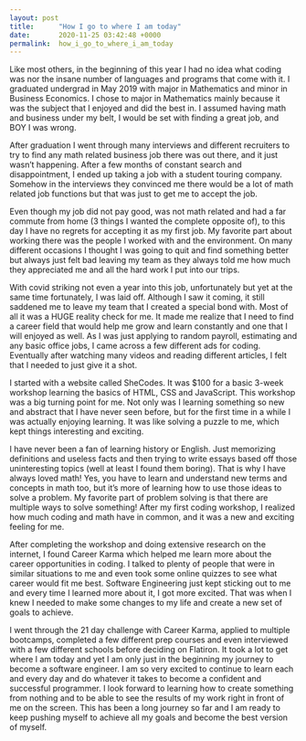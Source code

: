 ```yaml
---
layout: post
title:      "How I go to where I am today"
date:       2020-11-25 03:42:48 +0000
permalink:  how_i_go_to_where_i_am_today
---
```


Like most others, in the beginning of this year I had no idea what coding was nor the insane number of languages and programs that come with it. I graduated undergrad in May 2019 with major in Mathematics and minor in Business Economics. I chose to major in Mathematics mainly because it was the subject that I enjoyed and did the best in. I assumed having math and business under my belt, I would be set with finding a great job, and BOY I was wrong.

After graduation I went through many interviews and different recruiters to try to find any math related business job there was out there, and it just wasn’t happening. After a few months of constant search and disappointment, I ended up taking a job with a student touring company. Somehow in the interviews they convinced me there would be a lot of math related job functions but that was just to get me to accept the job.

Even though my job did not pay good, was not math related and had a far commute from home (3 things I wanted the complete opposite of), to this day I have no regrets for accepting it as my first job. My favorite part about working there was the people I worked with and the environment. On many different occasions I thought I was going to quit and find something better but always just felt bad leaving my team as they always told me how much they appreciated me and all the hard work I put into our trips.

With covid striking not even a year into this job, unfortunately but yet at the same time fortunately, I was laid off. Although I saw it coming, it still saddened me to leave my team that I created a special bond with. Most of all it was a HUGE reality check for me. It made me realize that I need to find a career field that would help me grow and learn constantly and one that I will enjoyed as well. As I was just applying to random payroll,  estimating and any basic office jobs, I came across a few different ads for coding. Eventually after watching many videos and reading different articles, I felt that I needed to just give it a shot.

I started with a website called SheCodes. It was $100 for a basic 3-week workshop learning the basics of HTML, CSS and JavaScript. This workshop was a big turning point for me. Not only was I learning something so new and abstract that I have never seen before, but for the first time in a while I was actually enjoying learning. It was like solving a puzzle to me, which kept things interesting and exciting.

I have never been a fan of learning history or English. Just memorizing definitions and useless facts and then trying to write essays based off those uninteresting topics (well at least I found them boring). That is why I have always loved math! Yes, you have to learn and understand new terms and concepts in math too, but it’s more of learning how to use those ideas to solve a problem. My favorite part of problem solving is that there are multiple ways to solve something! After my first coding workshop, I realized how much coding and math have in common, and it was a new and exciting feeling for me.

After completing the workshop and doing extensive research on the internet, I found Career Karma which helped me learn more about the career opportunities in coding. I talked to plenty of people that were in similar situations to me and even took some online quizzes to see what career would fit me best. Software Engineering just kept sticking out to me and every time I learned more about it, I got more excited. That was when I knew I needed to make some changes to my life and create a new set of goals to achieve.

I went through the 21 day challenge with Career Karma, applied to multiple bootcamps, completed a few different prep courses and even interviewed with a few different schools before deciding on Flatiron. It took a lot to get where I am today and yet I am only just in the beginning my journey to become a software engineer. I am so very excited to continue to learn each and every day and do whatever it takes to become a confident and successful programmer. I look forward to learning how to create something from nothing and to be able to see the results of my work right in front of me on the screen. This has been a long journey so far and I am ready to keep pushing myself to achieve all my goals and become the best version of myself.

